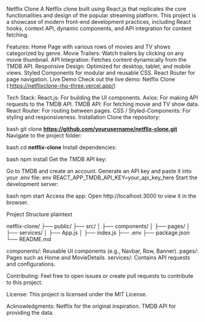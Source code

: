 Netflix Clone
A Netflix clone built using React.js that replicates the core functionalities and design of the popular streaming platform. This project is a showcase of modern front-end development practices, including React hooks, context API, dynamic components, and API integration for content fetching.

Features:
Home Page with various rows of movies and TV shows categorized by genre.
Movie Trailers: Watch trailers by clicking on any movie thumbnail.
API Integration: Fetches content dynamically from the TMDB API.
Responsive Design: Optimized for desktop, tablet, and mobile views.
Styled Components for modular and reusable CSS.
React Router for page navigation.
Live Demo
Check out the live demo: Netflix Clone (:https://netflixclone-rho-three.vercel.app/)

Tech Stack:
React.js: For building the UI components.
Axios: For making API requests to the TMDB API.
TMDB API: For fetching movie and TV show data.
React Router: For routing between pages.
CSS / Styled-Components: For styling and responsiveness.
Installation
Clone the repository:

bash
git clone **https://github.com/yourusername/netflix-clone.git**
Navigate to the project folder:

bash
cd **netflix-clone**
Install dependencies:

bash
npm install
Get the TMDB API key:

Go to TMDB and create an account.
Generate an API key and paste it into your .env file:
env
REACT_APP_TMDB_API_KEY=your_api_key_here
Start the development server:

bash
npm start
Access the app: Open http://localhost:3000 to view it in the browser.

Project Structure
plaintext

netflix-clone/
├── public/
├── src/
│   ├── components/
│   ├── pages/
│   ├── services/
│   ├── App.js
│   ├── index.js
├── .env
├── package.json
└── README.md

components/: Reusable UI components (e.g., Navbar, Row, Banner).
pages/: Pages such as Home and MovieDetails.
services/: Contains API requests and configurations.

Contributing:
Feel free to open issues or create pull requests to contribute to this project.

License:
This project is licensed under the MIT License.

Acknowledgments:
Netflix for the original inspiration.
TMDB API for providing the data.
